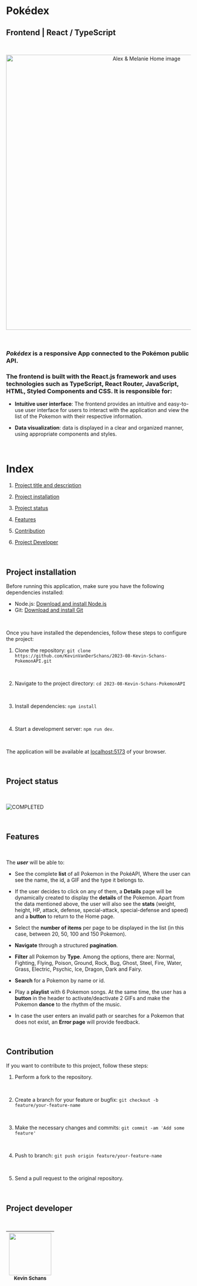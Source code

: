 # Pokédex

## Frontend | React / TypeScript

<br>

<p align="center">
  <img src="public/assets/readme-pokemon.gif" alt="Alex & Melanie Home image" width="750">
</p>

<br>

### **_Pokédex_** is a responsive App connected to the Pokémon public API.

### The frontend is built with the **React.js** framework and uses technologies such as **TypeScript**, **React Router**, **JavaScript**, **HTML**, **Styled Components** and **CSS**. It is responsible for:


- **Intuitive user interface**: The frontend provides an intuitive and easy-to-use user interface for users to interact with the application and view the list of the Pokemon with their respective information.

- **Data visualization**: data is displayed in a clear and organized manner, using appropriate components and styles.


<br>

# Index

1. [Project title and description](#pokédex)

2. [Project installation](#project-installation)

3. [Project status](#project-status)

4. [Features](#features)

5. [Contribution](#contribution)

6. [Project Developer](#project-developer)

<br>

## Project installation

Before running this application, make sure you have the following dependencies installed:

- Node.js: [Download and install Node.js](https://nodejs.org)
- Git: [Download and install Git](https://git-scm.com/)

<br>

Once you have installed the dependencies, follow these steps to configure the project:

1. Clone the repository: `git clone https://github.com/KevinVanDerSchans/2023-08-Kevin-Schans-PokemonAPI.git`
<br>

2. Navigate to the project directory: `cd 2023-08-Kevin-Schans-PokemonAPI`
<br>

3. Install dependencies: `npm install`
<br>

4. Start a development server: `npm run dev`.

<br>

The application will be available at [localhost:5173](http://localhost:5173) of your browser.

<br>


## Project status

<br>

![COMPLETED](https://img.shields.io/badge/COMPLETED-green.svg)

<br>

## Features

<br>

The ***user*** will be able to:

- See the complete **list** of all Pokemon in the PokéAPI, Where the user can see the name, the id, a GIF and the type it belongs to.

- If the user decides to click on any of them, a **Details** page will be dynamically created to display the **details** of the Pokemon. Apart from the data mentioned above, the user will also see the **stats** (weight, height, HP, attack, defense, special-attack, special-defense and speed) and a **button** to return to the Home page.

- Select the **number of items** per page to be displayed in the list (in this case, between 20, 50, 100 and 150 Pokemon).

- **Navigate** through a structured **pagination**.

- **Filter** all Pokemon by **Type**. Among the options, there are: Normal, Fighting, Flying, Poison, Ground, Rock, Bug, Ghost, Steel, Fire, Water, Grass, Electric, Psychic, Ice, Dragon, Dark and Fairy.

- **Search** for a Pokemon by name or id.

- Play a **playlist** with 6 Pokemon songs. At the same time, the user has a **button** in the header to activate/deactivate 2 GIFs and make the Pokemon **dance** to the rhythm of the music.

- In case the user enters an invalid path or searches for a Pokemon that does not exist, an **Error page** will provide feedback.

<br>

## Contribution

If you want to contribute to this project, follow these steps:

1. Perform a fork to the repository.
<br>

2. Create a branch for your feature or bugfix: `git checkout -b feature/your-feature-name`
<br>

3. Make the necessary changes and commits:  `git commit -am 'Add some feature'`
<br>

4. Push to branch: `git push origin feature/your-feature-name`
<br>

5. Send a pull request to the original repository.

<br>

## Project developer

<br>

| [<img src="https://avatars.githubusercontent.com/u/122877560?v=4" width=115><br><sub>Kevin Schans</sub>](https://github.com/KevinVanDerSchans) |
:------------------------------------------------------------------------------------------------------------------------------------------: |
